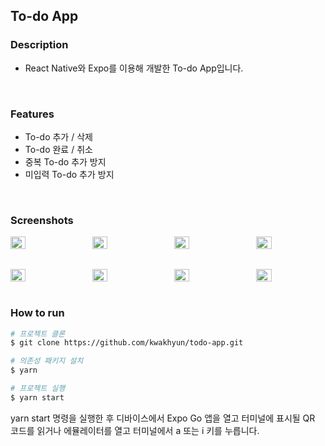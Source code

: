 ## To-do App

### Description

- React Native와 Expo를 이용해 개발한 To-do App입니다.
<br>

### Features

- To-do 추가 / 삭제
- To-do 완료 / 취소
- 중복 To-do 추가 방지
- 미입력 To-do 추가 방지
<br>

### Screenshots

<div style="display: flex; gap: 4%; flex-wrap: wrap; justify-content: center">
  <img src="https://user-images.githubusercontent.com/73919235/209428180-7ca9d3f4-a139-4045-a8f2-7fa468a37fa7.png" width="22%" />
  <img src="https://user-images.githubusercontent.com/73919235/209428178-2d8586a4-61c6-4963-be0b-80575f302b42.png" width="22%" />
  <img src="https://user-images.githubusercontent.com/73919235/209428177-197507d4-6dbc-4e91-958c-0ad3b157f891.png" width="22%" />
  <img src="https://user-images.githubusercontent.com/73919235/209428609-8e9e8f2c-4828-4ea9-8b8b-aa2643dfc62e.png" width="22%" />
  
  <img src="https://user-images.githubusercontent.com/73919235/209428174-722bee44-7a8e-4704-b75d-41aea42e557d.png" width="22%" style="margin-top: 2rem" />
  <img src="https://user-images.githubusercontent.com/73919235/209428173-39447e7b-72dc-426d-a999-813b7d026568.png" width="22%" style="margin-top: 2rem" />
  <img src="https://user-images.githubusercontent.com/73919235/209428170-14f2e53f-cdd3-468b-8e4a-43c066e6fca7.png" width="22%" style="margin-top: 2rem" />
  <img src="https://user-images.githubusercontent.com/73919235/209428328-f3916725-b9cc-49f9-ac74-d8052a5df570.png" width="22%" style="margin-top: 2rem" />
</div>
<br>

### How to run

```bash
# 프로젝트 클론
$ git clone https://github.com/kwakhyun/todo-app.git

# 의존성 패키지 설치
$ yarn

# 프로젝트 실행
$ yarn start
```

yarn start 명령을 실행한 후 디바이스에서 Expo Go 앱을 열고 터미널에 표시될 QR 코드를 읽거나 에뮬레이터를 열고 터미널에서 a 또는 i 키를 누릅니다.

